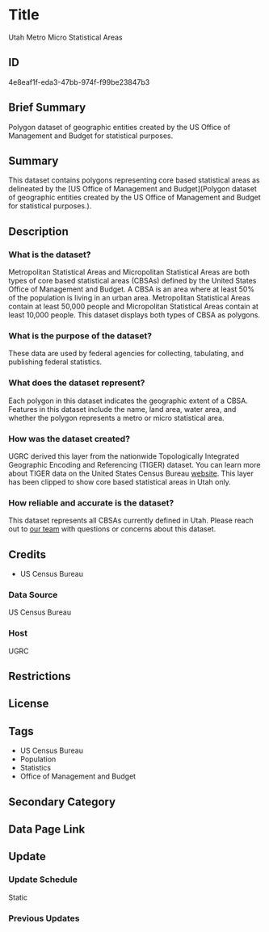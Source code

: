 # Title

Utah Metro Micro Statistical Areas

## ID

4e8eaf1f-eda3-47bb-974f-f99be23847b3

## Brief Summary

Polygon dataset of geographic entities created by the US Office of Management and Budget for statistical purposes.

## Summary

This dataset contains polygons representing core based statistical areas as delineated by the [US Office of Management and Budget](Polygon dataset of geographic entities created by the US Office of Management and Budget for statistical purposes.).

## Description

### What is the dataset?

Metropolitan Statistical Areas and Micropolitan Statistical Areas are both types of core based statistical areas (CBSAs) defined by the United States Office of Management and Budget. A CBSA is an area where at least 50% of the population is living in an urban area. Metropolitan Statistical Areas contain at least 50,000 people and Micropolitan Statistical Areas contain at least 10,000 people. This dataset displays both types of CBSA as polygons.

### What is the purpose of the dataset?

These data are used by federal agencies for collecting, tabulating, and publishing federal statistics.

### What does the dataset represent?

Each polygon in this dataset indicates the geographic extent of a CBSA. Features in this dataset include the name, land area, water area, and whether the polygon represents a metro or micro statistical area.

### How was the dataset created?

UGRC derived this layer from the nationwide Topologically Integrated Geographic Encoding and Referencing (TIGER) dataset. You can learn more about TIGER data on the United States Census Bureau [website](https://www.census.gov/geographies/mapping-files/time-series/geo/tiger-line-file.html). This layer has been clipped to show core based statistical areas in Utah only.

### How reliable and accurate is the dataset?

This dataset represents all CBSAs currently defined in Utah. Please reach out to [our team](https://gis.utah.gov/contact/) with questions or concerns about this dataset.

## Credits
- US Census Bureau

### Data Source

US Census Bureau

### Host

UGRC

## Restrictions

## License

## Tags

- US Census Bureau
- Population
- Statistics
- Office of Management and Budget

## Secondary Category

## Data Page Link

## Update

### Update Schedule

Static

<!--- The TIGER website seems to have multiple years for these data. If this is a static dataset, what year do these areas represent? They align with current boundaries as far as I could tell, so should we just say they're 2024 boundaries? Or should we say this dataset is actually updated as needed? --->

### Previous Updates
